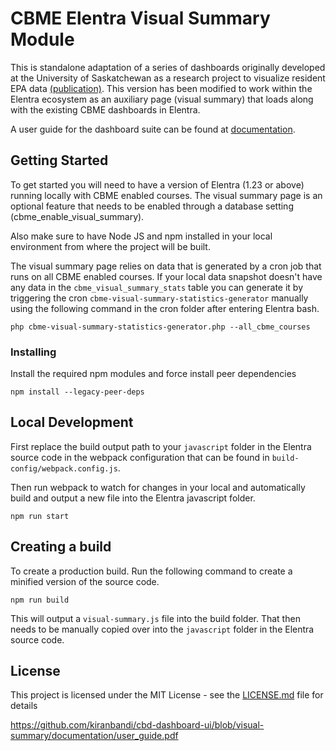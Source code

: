 # CBME Elentra Visual Summary Module

This is standalone adaptation of a series of dashboards originally developed at the University of Saskatchewan as a research project to visualize resident EPA data [(publication)](https://www.ncbi.nlm.nih.gov/pmc/articles/PMC7082472/). This version has been modified to work within the Elentra ecosystem as an auxiliary page (visual summary) that loads along with the existing CBME dashboards in Elentra. 

A user guide for the dashboard suite can be found at [documentation](https://github.com/kiranbandi/cbd-dashboard-ui/blob/visual-summary/documentation/user_guide.pdf).

## Getting Started

To get started you will need to have a version of Elentra (1.23 or above) running locally with CBME enabled courses. The visual summary page is an optional feature that needs to be enabled through a database setting (cbme_enable_visual_summary).

Also make sure to have Node JS and npm installed in your local environment from where the project will be built.  

The visual summary page relies on data that is generated by a cron job that runs on all CBME enabled courses. If your local data snapshot doesn't have any data in the `cbme_visual_summary_stats` table you can generate it by triggering the cron `cbme-visual-summary-statistics-generator` manually using the following command in the cron folder after entering Elentra bash. 

```
php cbme-visual-summary-statistics-generator.php --all_cbme_courses
```

### Installing

Install the required npm modules and force install peer dependencies
```
npm install --legacy-peer-deps
```
## Local Development 
First replace the build output path to your `javascript` folder in the Elentra source code in the webpack configuration that can be found in `build-config/webpack.config.js`.

Then run webpack to watch for changes in your local and automatically build and output a new file into the Elentra javascript folder. 
```
npm run start
```

## Creating a build

To create a production build. Run the following command to create a minified version of the source code.

```
npm run build
```
This will output a `visual-summary.js` file into the build folder. That then needs to be manually copied over into the `javascript` folder in the Elentra source code. 

## License

This project is licensed under the MIT License - see the [LICENSE.md](https://github.com/kiranbandi/cbd-dashboard-ui/blob/visual-summary/LICENSE) file for details

https://github.com/kiranbandi/cbd-dashboard-ui/blob/visual-summary/documentation/user_guide.pdf